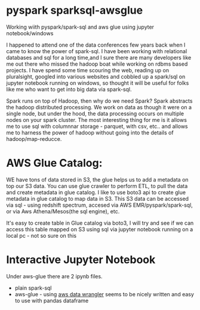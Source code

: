 # pyspark sparksql-awsglue
Working wiith pyspark/spark-sql and aws glue using jupyter notebook/windows

I happened to attend one of the data conferences few years back when I came to know the power of spark-sql. I have been working with relational databases and sql
for a long time,and I sure there are many developers like me out there who missed the hadoop boat while working on rdbms based projects. I have spend some time scouring the web, reading up on pluralsight, googled into various websites and  cobbled up a spark/sql on jupyter notebook running on windows, so thought it will be useful for folks like me  who want to get into big data via spark-sql.

Spark runs on top of Hadoop, then why do we need Spark? Spark abstracts the hadoop  distributed processing. We work on data as though it were on a single node, but under the hood, the data processing occurs on multiple nodes on your spark cluster. The most interesting thing for me is it allows me to use sql with columnnar storage - parquet, with csv, etc.. and allows me to harness the power of hadoop without going into the details of hadoop/map-reducce.

# AWS Glue Catalog:
WE have tons of data stored in S3, the glue helps us to add a metadata on top our S3 data. You can use glue crawler to perform ETL, to pull the data and create metadata in glue catalog. I like to use boto3 api to create glue metadata in glue catalog to map data in S3. This S3 data can be accessed via sql - using redshift spectrum, accesed via AWS EMR/pyspark/spark-sql, or via  Aws Athena/Mesos(the sql engine), etc.  

It's easy to create table in Glue catalog via boto3, I will try and see if we can access this table mapped on S3 using sql via jupyter notebook running on a local pc - not so sure on this


# Interactive Jupyter Notebook
Under aws-glue there are 2 ipynb files. 
- plain spark-sql 
- aws-glue -  using [aws data wrangler](https://aws-data-wrangler.readthedocs.io/en/stable/what.html) seems to be nicely written and easy to use with pandas dataframe
